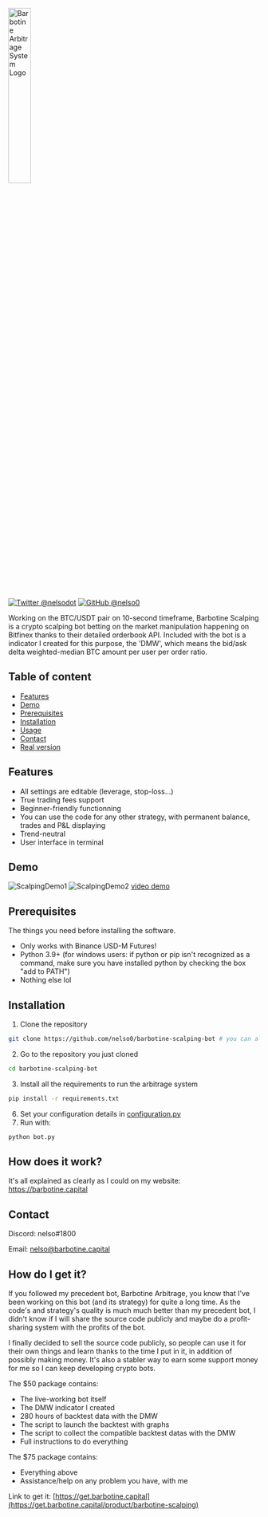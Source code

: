 <p align="left">
  <img alt="Barbotine Arbitrage System Logo" width="30%" height="30%" src="https://cdn.discordapp.com/attachments/876447732259225612/1095369391052443708/bas.svg">
</p>

[![Twitter @nelsodot](https://img.shields.io/twitter/url/https/twitter.com/nelsodot.svg?style=social&label=%20%40nelsodot)](https://twitter.com/nelsorex)
[![GitHub @nelso0](https://img.shields.io/github/followers/nelso0?label=follow&style=social)](https://github.com/nelso0)

Working on the BTC/USDT pair on 10-second timeframe, Barbotine Scalping is a crypto scalping bot betting on the market manipulation happening on Bitfinex thanks to their detailed orderbook API. Included with the bot is a indicator I created for this purpose, the 'DMW', which means the bid/ask delta weighted-median BTC amount per user per order ratio.

## Table of content
* [Features](#features)
* [Demo](#demo)
* [Prerequisites](#prerequis)
* [Installation](#installation)
* [Usage](#usage)
* [Contact](#contact)
* [Real version](#full-version)
<a name="features"/>
 
## Features

* All settings are editable (leverage, stop-loss...)
* True trading fees support
* Beginner-friendly functionning
* You can use the code for any other strategy, with permanent balance, trades and P&L displaying
* Trend-neutral
* User interface in terminal

<a name="demo"/>
 
## Demo

![ScalpingDemo1](https://media.discordapp.net/attachments/876447732259225612/1124293045987315712/scalping0.png)
![ScalpingDemo2](https://media.discordapp.net/attachments/876447732259225612/1124293046306099230/scalping1.png)
[video demo](https://www.youtube.com/watch?v=jj1aGm1p1fg)

<a name="prerequis"/>
 
## Prerequisites

The things you need before installing the software.

* Only works with Binance USD-M Futures!
* Python 3.9+ (for windows users: if python or pip isn't recognized as a command, make sure you have installed python by checking the box "add to PATH")
* Nothing else lol

<a name="installation"/>
 
## Installation

1. Clone the repository 
```sh
git clone https://github.com/nelso0/barbotine-scalping-bot # you can also download the zip file
```
2. Go to the repository you just cloned
```sh
cd barbotine-scalping-bot
```
3. Install all the requirements to run the arbitrage system
```sh
pip install -r requirements.txt
```
6. Set your configuration details in [configuration.py](configuration.py)
5. Run with:
```sh
python bot.py
```

<a name="howwork"/>
 
## How does it work?

It's all explained as clearly as I could on my website: https://barbotine.capital

## Contact

Discord: nelso#1800

Email: [nelso@barbotine.capital](mailto:nelso@barbotine.capital)

<a name="full-version"/>
 
## How do I  get it?

If you followed my precedent bot, Barbotine Arbitrage, you know that I've been working on this bot (and its strategy) for quite a long time. As the code's and strategy's quality is much much better than my precedent bot, I didn't know if I will share the source code publicly and maybe do a profit-sharing system with the profits of the bot.

I finally decided to sell the source code publicly, so people can use it for their own things and learn thanks to the time I put in it, in addition of possibly making money. It's also a stabler way to earn some support money for me so I can keep developing crypto bots.

The $50 package contains:

* The live-working bot itself
* The DMW indicator I created
* 280 hours of backtest data with the DMW
* The script to launch the backtest with graphs
* The script to collect the compatible backtest datas with the DMW
* Full instructions to do everything

The $75 package contains:

* Everything above
* Assistance/help on any problem you have, with me

Link to get it: [https://get.barbotine.capital](https://get.barbotine.capital/product/barbotine-scalping)
